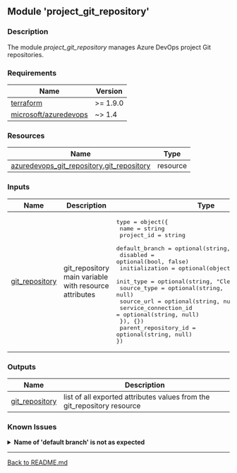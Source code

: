## Module 'project_git_repository'

### Description

The module <i>project_git_repository</i> manages Azure DevOps project Git repositories.  

### Requirements

| Name | Version |
|------|---------|
| <a name="requirement_terraform"></a> [terraform](#requirement\_terraform) | >= 1.9.0 |
| <a name="requirement_azuredevops"></a> [microsoft\/azuredevops](#requirement\_azuredevops) | ~> 1.4 |

### Resources

| Name | Type |
|------|------|
| [azuredevops_git_repository.git_repository](https://registry.terraform.io/providers/microsoft/azuredevops/latest/docs/resources/git_repository) | resource |

### Inputs

| Name | Description | Type | Default | Required |
|------|-------------|------|---------|:--------:|
| <a name="input_git_repository"></a> [git\_repository](#input\_git\_repository) | git_repository main variable with resource attributes | <pre>type        = object({<br>  name                  = string<br>  project_id            = string<br>  default_branch        = optional(string, "refs/heads/main")<br>  disabled              = optional(bool, false)<br>  initialization        = optional(object({<br>    init_type             = optional(string, "Clean")<br>    source_type           = optional(string, null)<br>    source_url            = optional(string, null)<br>    service_connection_id = optional(string, null)<br>  }), {})<br>  parent_repository_id  = optional(string, null)<br>})</pre> | none | yes |

### Outputs

| Name | Description |
|------|-------------|
| <a name="output_git_repository"></a> [git\_repository](#output\_git\_repository) | list of all exported attributes values from the git_repository resource |

### Known Issues

<details>
<summary><b>Name of 'default branch' is not as expected</b></summary>

######
While in the past 'master' was often used as the default branch, today it is often 'main'. This is also reflected in AzDo, for example: the default branch name in the initially automatically generated project's repository is also 'main'. Unfortunately, the <i>git_repository</i> resource creates an old 'master' branch instead of a 'main' branch by default. In addition, the provider ignores the AzDo setting 'Default branch name for new repositories'. Even if this is enabled and the default branch name is set to 'main', a 'master' branch will be created instead. Since the default branch name in the module is 'refs/heads/main', an apply will fail if the variable is not explicitly passed with the 'refs/heads/master' default branch value.   
  
To work around this there are currently only 3 options, both of which are unfortunately unpleasant, because they need manual interaction and therefore contradict the idea of IaC deployment.  

<b>Option 1</b>  
The variable is configured as 'default_branch = "refs/heads/master"' when applying the code to create the repository. After that, a 'main' branch must be created manually in the Web UI. Then, in a further apply, the default branch variable can be removed from the code so that Terraform changes the default branch for the repository to the 'main' branch that now exists. Finally, the 'master' branch must be removed in the Web UI.  
  
<b>Option 2</b>  
The variable is configured as 'default_branch = "refs/heads/master"' when applying the code to create the repository. An additional code snipped must be added to the code, to create a 'main' branch during apply:
<pre>
resource "azuredevops_git_repository_branch" "main" {
  repository_id     = module.<i>{module-name}</i>.git_repository.repository.id
  name              = "main"
  ref_branch        = "master"
  depends_on        = [ module.<i>{module-name}</i> ]
}
</pre>
After the resources including the main branch have been created, it is deleted from the state file.  
<pre>terraform state rm [-dry-run] "azuredevops_git_repository_branch.main"</pre>
Finally, the snippet and the default_branch variable are removed from the code and an apply is executed again.  
  
<b>Option 3</b> 
The repository is created in the Web UI and imported afterwards. That at least enables to manage the repository after initial creation.  
  
</details>

---  
  
[Back to README.md](../README.md)  
